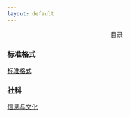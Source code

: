 ```yaml
---
layout: default
---
```


<center>目录</center>

### 标准格式

[标准格式](./posts/标准格式.md)

### 社科

[信息与文化](./posts/社科/信息与文化.md)







